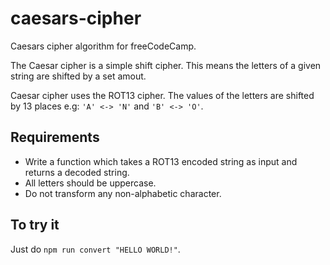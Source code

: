 # caesars-cipher

Caesars cipher algorithm for freeCodeCamp.

The Caesar cipher is a simple shift cipher. This means the letters of a given string are shifted by a set amout.

Caesar cipher uses the ROT13 cipher. The values of the letters are shifted by 13 places e.g: `'A' <-> 'N'` and `'B' <-> 'O'`.

## Requirements

* Write a function which takes a ROT13 encoded string as input and returns a decoded string.
* All letters should be uppercase.
* Do not transform any non-alphabetic character.

## To try it

Just do `npm run convert "HELLO WORLD!"`.
